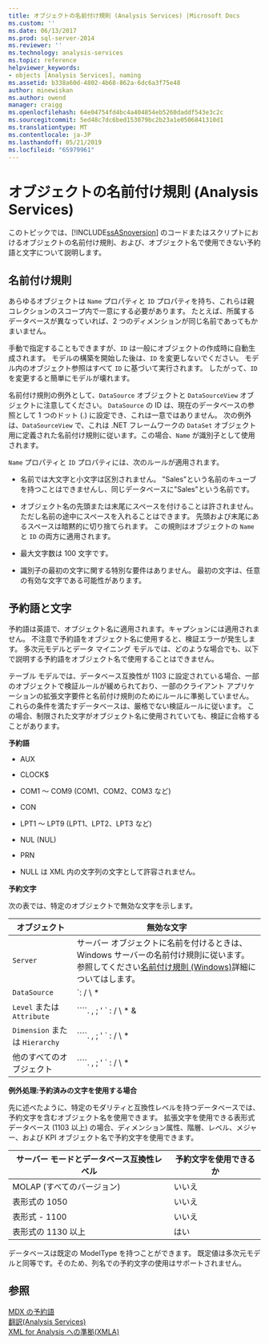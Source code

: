 ```yaml
---
title: オブジェクトの名前付け規則 (Analysis Services) |Microsoft Docs
ms.custom: ''
ms.date: 06/13/2017
ms.prod: sql-server-2014
ms.reviewer: ''
ms.technology: analysis-services
ms.topic: reference
helpviewer_keywords:
- objects [Analysis Services], naming
ms.assetid: b338a60d-4802-4b68-862a-6dc6a3f75e48
author: minewiskan
ms.author: owend
manager: craigg
ms.openlocfilehash: 64e04754fd4bc4a404854eb5260daddf543e3c2c
ms.sourcegitcommit: 5ed48c7dc6bed153079bc2b23a1e0506841310d1
ms.translationtype: MT
ms.contentlocale: ja-JP
ms.lasthandoff: 05/21/2019
ms.locfileid: "65979961"
---
```

# <a name="object-naming-rules-analysis-services"></a>オブジェクトの名前付け規則 (Analysis Services)
  このトピックでは、[!INCLUDE[ssASnoversion](../../../includes/ssasnoversion-md.md)] のコードまたはスクリプトにおけるオブジェクトの名前付け規則、および、オブジェクト名で使用できない予約語と文字について説明します。  
  
##  <a name="bkmk_Names"></a> 名前付け規則  
 あらゆるオブジェクトは `Name` プロパティと `ID` プロパティを持ち、これらは親コレクションのスコープ内で一意にする必要があります。 たとえば、所属するデータベースが異なっていれば、2 つのディメンションが同じ名前であってもかまいません。  
  
 手動で指定することもできますが、`ID` は一般にオブジェクトの作成時に自動生成されます。 モデルの構築を開始した後は、`ID` を変更しないでください。 モデル内のオブジェクト参照はすべて `ID` に基づいて実行されます。 したがって、`ID` を変更すると簡単にモデルが壊れます。  
  
 名前付け規則の例外として、`DataSource` オブジェクトと `DataSourceView` オブジェクトに注意してください。 `DataSource` の ID は、現在のデータベースの参照として 1 つのドット (.) に設定でき、これは一意ではありません。 次の例外は、`DataSourceView` で、これは .NET フレームワークの `DataSet` オブジェクト用に定義された名前付け規則に従います。この場合、`Name` が識別子として使用されます。  
  
 `Name` プロパティと `ID` プロパティには、次のルールが適用されます。  
  
-   名前では大文字と小文字は区別されません。 "Sales"という名前のキューブを持つことはできませんし、同じデータベースに"Sales"という名前です。  
  
-   オブジェクト名の先頭または末尾にスペースを付けることは許されません。ただし名前の途中にスペースを入れることはできます。 先頭および末尾にあるスペースは暗黙的に切り捨てられます。 この規則はオブジェクトの `Name` と `ID` の両方に適用されます。  
  
-   最大文字数は 100 文字です。  
  
-   識別子の最初の文字に関する特別な要件はありません。 最初の文字は、任意の有効な文字である可能性があります。  
  
##  <a name="bkmk_reserved"></a> 予約語と文字  
 予約語は英語で、オブジェクト名に適用されます。キャプションには適用されません。 不注意で予約語をオブジェクト名に使用すると、検証エラーが発生します。 多次元モデルとデータ マイニング モデルでは、どのような場合でも、以下で説明する予約語をオブジェクト名で使用することはできません。  
  
 テーブル モデルでは、データベース互換性が 1103 に設定されている場合、一部のオブジェクトで検証ルールが緩められており、一部のクライアント アプリケーションの拡張文字要件と名前付け規則のためにルールに準拠していません。 これらの条件を満たすデータベースは、厳格でない検証ルールに従います。 この場合、制限された文字がオブジェクト名に使用されていても、検証に合格することがあります。  
  
 **予約語**  
  
-   AUX  
  
-   CLOCK$  
  
-   COM1 ～ COM9 (COM1、COM2、COM3 など)  
  
-   CON  
  
-   LPT1 ～ LPT9 (LPT1、LPT2、LPT3 など)  
  
-   NUL (NUL)  
  
-   PRN  
  
-   NULL は XML 内の文字列の文字として許容されません。   
  
 **予約文字**  
  
 次の表では、特定のオブジェクトで無効な文字を示します。  
  
|オブジェクト|無効な文字|  
|------------|------------------------|  
|`Server`|サーバー オブジェクトに名前を付けるときは、Windows サーバーの名前付け規則に従います。 参照してください[名前付け規則 (Windows)](/windows/desktop/DNS/naming-conventions)詳細についてはします。|  
|`DataSource`|`: / \ * | ? " () [] {} <>`|  
|`Level` または `Attribute`|````. , ; ' ` : / \ * &| ? " & % $ ! + = [] {} \< >````|  
|`Dimension` または `Hierarchy`|````. , ; ' ` : / \ * | ? " & % $ ! + = () [] {} \<,>````|  
|他のすべてのオブジェクト|````. , ; ' ` : / \ * | ? " & % $ ! + = () [] {} \< >````|  
  
 **例外処理:予約済みの文字を使用する場合**  
  
 先に述べたように、特定のモダリティと互換性レベルを持つデータベースでは、予約文字を含むオブジェクト名を使用できます。 拡張文字を使用できる表形式データベース (1103 以上) の場合、ディメンション属性、階層、レベル、メジャー、および KPI オブジェクト名で予約文字を使用できます。  
  
|サーバー モードとデータベース互換性レベル|予約文字を使用できるか|  
|--------------------------------------------------|----------------------------------|  
|MOLAP (すべてのバージョン)|いいえ|  
|表形式の 1050|いいえ|  
|表形式 - 1100|いいえ|  
|表形式の 1130 以上|はい|  
  
 データベースは既定の ModelType を持つことができます。 既定値は多次元モデルと同等です。そのため、列名での予約文字の使用はサポートされません。  
  
## <a name="see-also"></a>参照  
 [MDX の予約語](/sql/mdx/mdx-reserved-words)   
 [翻訳&#40;Analysis Services&#41;](../../../analysis-services/translations-analysis-services.md)   
 [XML for Analysis への準拠&#40;XMLA&#41;](https://docs.microsoft.com/bi-reference/xmla/xml-for-analysis-compliance-xmla)  
  
  
